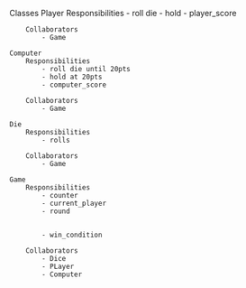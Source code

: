 Classes
    Player
        Responsibilities
            - roll die
            - hold
            - player_score

        Collaborators  
            - Game

    Computer
        Responsibilities
            - roll die until 20pts
            - hold at 20pts 
            - computer_score      

        Collaborators
            - Game

    Die
        Responsibilities
            - rolls

        Collaborators
            - Game

    Game
        Responsibilities
            - counter
            - current_player
            - round
            

            - win_condition

        Collaborators
            - Dice
            - PLayer
            - Computer



